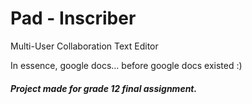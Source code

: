 # Pad - Inscriber
Multi-User Collaboration Text Editor

In essence, google docs... before google docs existed :)

##### Project made for grade 12 final assignment. 

